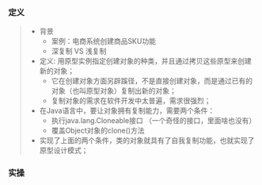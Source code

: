 ### 定义

>+ 背景
>	+ 案例：电商系统创建商品SKU功能
>	+ 深复制 VS 浅复制
>+ 定义: 用原型实例指定创建对象的种类，并且通过拷贝这些原型来创建新的对象；
>	+ 它在创建对象方面另辟蹊径，不是直接创建对象，而是通过已有的对象（也叫原型对象）复制出新的对象；
>	+ 复制对象的需求在软件开发中太普遍，需求很强烈；
>+ 在Java语言中，要让对象拥有复制能力，需要两个条件：
>	+ 执行java.lang.Cloneable接口 （一个奇怪的接口，里面啥也没有）
>	+ 覆盖Object对象的clone()方法
>+ 实现了上面的两个条件，类的对象就具有了自我复制功能，也就实现了原型设计模式；
>
>

### 实操

